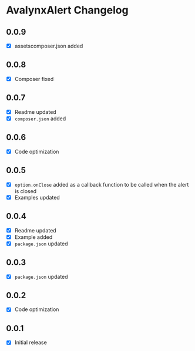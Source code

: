 # AvalynxAlert Changelog

## 0.0.9
- [x] assetscomposer.json added

## 0.0.8
- [x] Composer fixed

## 0.0.7
- [x] Readme updated
- [x] `composer.json` added

## 0.0.6
 - [x] Code optimization

## 0.0.5
 - [x] `option.onClose` added as a callback function to be called when the alert is closed
 - [x] Examples updated

## 0.0.4
 - [x] Readme updated
 - [x] Example added
 - [x] `package.json` updated

## 0.0.3
 - [x] `package.json` updated

## 0.0.2
- [x] Code optimization

## 0.0.1
- [x] Initial release
